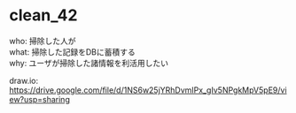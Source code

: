 # clean_42
who: 掃除した人が  
what: 掃除した記録をDBに蓄積する  
why: ユーザが掃除した諸情報を利活用したい  

draw.io: https://drive.google.com/file/d/1NS6w25jYRhDvmIPx_gIv5NPgkMpV5pE9/view?usp=sharing
